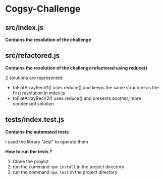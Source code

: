 # Cogsy-Challenge

## src/index.js
**Contains the resolution of the challenge**

## src/refactored.js
**Contains the resolution of the challenge refactored using reduce()**

2 solutions are represented:

  - toFlatArrayRecV1() uses reduce() and keeps the same structure as the first resolution in index.js
  - toFlatArrayRecV2() uses reduce() and presents another, more condensed solution

## tests/index.test.js
**Contains the automated tests**

I used the library "Jest" to operate them

__How to run the tests ?__
1. Clone the project
2. run the command `npm install` in the project directory
3. run the command `npm test` in the project directory

